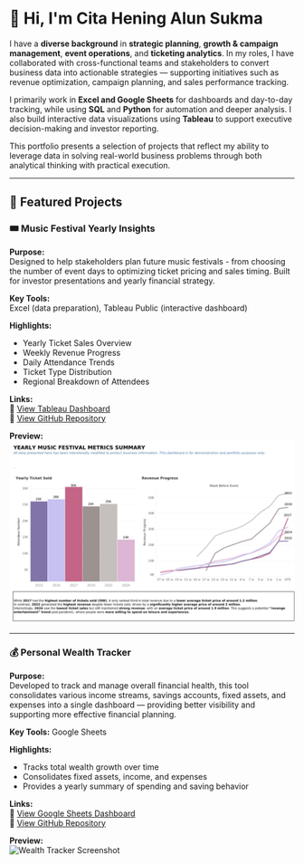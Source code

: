 # 👋 Hi, I'm Cita Hening Alun Sukma

I have a **diverse background** in **strategic planning**, **growth & campaign management**, **event operations**, and **ticketing analytics**. In my roles, I have collaborated with cross-functional teams and stakeholders to convert business data into actionable strategies — supporting initiatives such as revenue optimization, campaign planning, and sales performance tracking.

I primarily work in **Excel and Google Sheets** for dashboards and day-to-day tracking, while using **SQL** and **Python** for automation and deeper analysis. I also build interactive data visualizations using **Tableau** to support executive decision-making and investor reporting.

This portfolio presents a selection of projects that reflect my ability to leverage data in solving real-world business problems through both analytical thinking with practical execution.

---

## 📁 Featured Projects

### 🎟️ Music Festival Yearly Insights  
**Purpose:**  
Designed to help stakeholders plan future music festivals - from choosing the number of event days to optimizing ticket pricing and sales timing. Built for investor presentations and yearly financial strategy. 

**Key Tools:**  
Excel (data preparation), Tableau Public (interactive dashboard)

**Highlights:**  
- Yearly Ticket Sales Overview  
- Weekly Revenue Progress  
- Daily Attendance Trends  
- Ticket Type Distribution  
- Regional Breakdown of Attendees

**Links:**  
🔗 [View Tableau Dashboard](https://public.tableau.com/app/profile/cita.alun.sukma/viz/MusicFestivalInsightsDashboard/MusicFestivalInsightsDashboard20152024)  
📁 [View GitHub Repository](https://github.com/citaalunsukma/Music-Festival-Yearly-Insights)


**Preview:**  
![Music Festival Dashboard Screenshot](https://github.com/citaalunsukma/Music-Festival-Yearly-Insights/blob/5e9ceae64cb2f2e0081d4a9dc112111142a97af7/Tableau-Dashboard-Screenshots/Music%20Festival%20Insights%20Dashboard%20-%20Yearly%20Ticket%20Sold%20%26%20Revenue.png)

---

### 💰 Personal Wealth Tracker  
**Purpose:**  
Developed to track and manage overall financial health, this tool consolidates various income streams, savings accounts, fixed assets, and expenses into a single dashboard — providing better visibility and supporting more effective financial planning.

**Key Tools:** Google Sheets  

**Highlights:**  
- Tracks total wealth growth over time  
- Consolidates fixed assets, income, and expenses
- Provides a yearly summary of spending and saving behavior

**Links:**  
🔗 [View Google Sheets Dashboard](https://docs.google.com/spreadsheets/d/1eiKF-tR66RumdPlj23PQb3Jd6KMo3gfiCpNdFeeFuAI/edit?gid=2081726773#gid=2081726773)  
📁 [View GitHub Repository](https://github.com/citaalunsukma/wealth-tracker)

**Preview:**  
![Wealth Tracker Screenshot](wealth-tracker/screenshot.png)

